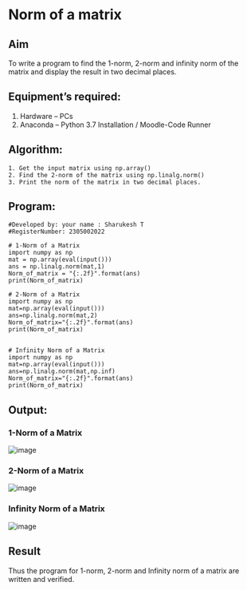 # Norm of a matrix
## Aim
To write a program to find the 1-norm, 2-norm and infinity norm of the matrix and display the result in two decimal places.
## Equipment’s required:
1.	Hardware – PCs
2.	Anaconda – Python 3.7 Installation / Moodle-Code Runner
## Algorithm:
	1. Get the input matrix using np.array()   
    2. Find the 2-norm of the matrix using np.linalg.norm()
	3. Print the norm of the matrix in two decimal places.
## Program:
```
#Developed by: your name : Sharukesh T
#RegisterNumber: 2305002022

# 1-Norm of a Matrix
import numpy as np
mat = np.array(eval(input()))
ans = np.linalg.norm(mat,1)
Norm_of_matrix = "{:.2f}".format(ans)
print(Norm_of_matrix)

# 2-Norm of a Matrix
import numpy as np
mat=np.array(eval(input()))
ans=np.linalg.norm(mat,2)
Norm_of_matrix="{:.2f}".format(ans)
print(Norm_of_matrix)


# Infinity Norm of a Matrix
import numpy as np
mat=np.array(eval(input()))
ans=np.linalg.norm(mat,np.inf)
Norm_of_matrix="{:.2f}".format(ans)
print(Norm_of_matrix)

```
## Output:
### 1-Norm of a Matrix
![image](https://github.com/adhi2k/Norm-of-a-matrix/assets/145216997/13dddc4c-1338-42dd-bfe7-38cfd48b2ee2)



### 2-Norm of a Matrix

![image](https://github.com/adhi2k/Norm-of-a-matrix/assets/145216997/6915573d-1eef-4607-bf3b-fd39775cd287)

### Infinity Norm of a Matrix

![image](https://github.com/adhi2k/Norm-of-a-matrix/assets/145216997/d7d9c499-524d-4cc0-afc4-3533313032d0)



## Result
Thus the program for 1-norm, 2-norm and Infinity norm of a matrix are written and verified.
